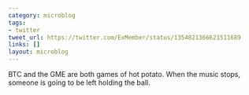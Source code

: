 ```yaml
---
category: microblog
tags:
- twitter
tweet_url: https://twitter.com/ExMember/status/1354821366621511689
links: []
layout: microblog
---
```

BTC and the GME are both games of hot potato. When the music stops, someone is going to be left holding the ball.
